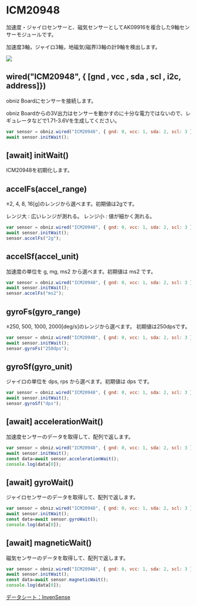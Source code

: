 # ICM20948

加速度・ジャイロセンサーと、磁気センサーとしてAK09916を複合した9軸センサーモジュールです。

加速度3軸，ジャイロ3軸，地磁気(磁界)3軸の計9軸を検出します。

![](image.jpg)

## wired("ICM20948", { [gnd , vcc , sda , scl , i2c, address]})
obniz Boardにセンサーを接続します。

obniz Boardからの3V出力はセンサーを動かすのに十分な電力ではないので、レギュレータなどで1.71-3.6Vを生成してください。

```javascript
var sensor = obniz.wired("ICM20948", { gnd: 0, vcc: 1, sda: 2, scl: 3 });
await sensor.initWait();
```

## [await] initWait()

ICM20948を初期化します。


## accelFs(accel_range)
 ±2, 4, 8, 16[g]のレンジから選べます。初期値は2gです。

レンジ大	: 広いレンジが測れる。
レンジ小	: 値が細かく測れる。

```javascript
var sensor = obniz.wired("ICM20948", { gnd: 0, vcc: 1, sda: 2, scl: 3 });
await sensor.initWait();
sensor.accelFs("2g");
```

## accelSf(accel_unit)
 加速度の単位を g, mg, ms2 から選べます。初期値は ms2 です。

```javascript
var sensor = obniz.wired("ICM20948", { gnd: 0, vcc: 1, sda: 2, scl: 3 });
await sensor.initWait();
sensor.accelFs("ms2");
```

## gyroFs(gyro_range)
±250, 500, 1000, 2000[deg/s]のレンジから選べます。
初期値は250dpsです。

```javascript
var sensor = obniz.wired("ICM20948", { gnd: 0, vcc: 1, sda: 2, scl: 3 });
await sensor.initWait();
sensor.gyroFs("250dps");
```

## gyroSf(gyro_unit)
 ジャイロの単位を dps, rps から選べます。初期値は dps です。

```javascript
var sensor = obniz.wired("ICM20948", { gnd: 0, vcc: 1, sda: 2, scl: 3 });
await sensor.initWait();
sensor.gyroSf("dps");
```

## [await] accelerationWait()

加速度センサーのデータを取得して、配列で返します。

```javascript
var sensor = obniz.wired("ICM20948", { gnd: 0, vcc: 1, sda: 2, scl: 3 });
await sensor.initWait();
const data=await sensor.accelerationWait();
console.log(data[0]);
```

## [await] gyroWait()

ジャイロセンサーのデータを取得して、配列で返します。

```javascript
var sensor = obniz.wired("ICM20948", { gnd: 0, vcc: 1, sda: 2, scl: 3 });
await sensor.initWait();
const data=await sensor.gyroWait();
console.log(data[0]);
```

## [await] magneticWait()

磁気センサーのデータを取得して、配列で返します。

```javascript
var sensor = obniz.wired("ICM20948", { gnd: 0, vcc: 1, sda: 2, scl: 3 });
await sensor.initWait();
const data=await sensor.magneticWait();
console.log(data[0]);
```

[データシート：InvenSense](https://www.invensense.com/wp-content/uploads/2016/06/DS-000189-ICM-20948-v1.3.pdf)
